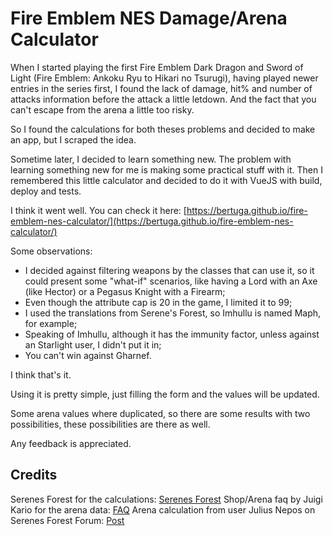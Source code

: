 # Fire Emblem NES Damage/Arena Calculator

When I started playing the first Fire Emblem Dark Dragon and Sword of Light (Fire Emblem: Ankoku Ryu to Hikari no Tsurugi), having played newer entries in the series first, I found the lack of damage, hit% and number of attacks information before the attack a little letdown. And the fact that you can't escape from the arena a little too risky.

So I found the calculations for both theses problems and decided to make an app, but I scraped the idea. 

Sometime later, I decided to learn something new. The problem with learning something new for me is making some practical stuff with it. Then I remembered this little calculator and decided to do it with VueJS with build, deploy and tests.

I think it went well. You can check it here: [https://bertuga.github.io/fire-emblem-nes-calculator/](https://bertuga.github.io/fire-emblem-nes-calculator/)

Some observations:

 - I decided against filtering weapons by the classes that can use it, so it could present some "what-if" scenarios, like having a Lord with an Axe (like Hector) or a Pegasus Knight with a Firearm;
 - Even though the attribute cap is 20 in the game, I limited it to 99;
 - I used the translations from Serene's Forest, so Imhullu is named Maph, for example;
 - Speaking of Imhullu, although it has the immunity factor, unless against an Starlight user, I didn't put it in;
 - You can't win against Gharnef.
 
 I think that's it.

Using it is pretty simple, just filling the form and the values will be updated.

Some arena values where duplicated, so there are some results with two possibilities, these possibilities are there as well.

Any feedback is appreciated.

## Credits

Serenes Forest for the calculations: [Serenes Forest](https://serenesforest.net/dark-dragon-and-sword-of-light/miscellaneous/calculations/)
Shop/Arena faq by Juigi Kario for the arena data: [FAQ](https://gamefaqs.gamespot.com/nes/562649-fire-emblem-ankoku-ryu-to-hikari-no-tsurugi/faqs/21979)
Arena calculation from user Julius Nepos on Serenes Forest Forum: [Post](https://serenesforest.net/forums/index.php?/topic/50411-help-with-fe1-arena/&do=findComment&comment=3422631)
